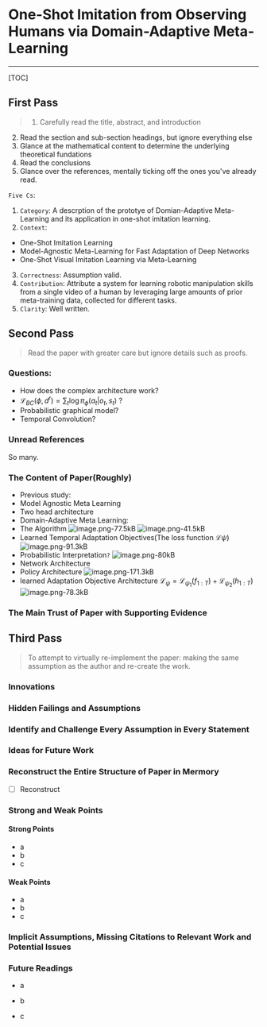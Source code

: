 # One-Shot Imitation from Observing Humans via Domain-Adaptive Meta-Learning

---

[TOC]

## First Pass
> 1. Carefully read the title, abstract, and introduction
2. Read the section and sub-section headings, but ignore everything else
3. Glance at the mathematical content to determine the underlying theoretical fundations
4. Read the conclusions
5. Glance over the references, mentally ticking off the ones you've already read.

`Five Cs`:
1. `Category`: A descrption of the prototye of Domian-Adaptive Meta-Learning and its application in one-shot imitation learning. 
2. `Context`: 
* One-Shot Imitation Learning
* Model-Agnostic Meta-Learning for Fast Adaptation of Deep Networks
* One-Shot Visual Imitation Learning via Meta-Learning
3. `Correctness`: Assumption valid.
4. `Contribution`: Attribute a system for learning robotic manipulation skills from a single video of a human by leveraging large amounts of prior meta-training data, collected for different tasks.
5. `Clarity`: Well written.


## Second Pass
> Read the paper with greater care but ignore details such as proofs.
### Questions:
* How does the complex architecture work?
* $\mathcal{L}_{BC}(\phi,d^r)=\sum_t\log\pi_{\phi}(a_t|o_t,s_t)$ ?
* Probabilistic graphical model?
* Temporal Convolution? 


### Unread References
So many.
### The Content of Paper(Roughly)
* Previous study: 
 * Model Agnostic Meta Learning
 * Two head architecture
* Domain-Adaptive Meta Learning:
 * The Algorithm
![image.png-77.5kB][1]
![image.png-41.5kB][2]
 * Learned Temporal Adaptation Objectives(The loss function $\mathcal{L}{\psi}$)
![image.png-91.3kB][3]
 * Probabilistic Interpretation`?`
![image.png-80kB][4]
* Network Architecture
 * Policy Architecture 
![image.png-171.3kB][5]
 * learned Adaptation Objective Architecture
$\mathcal{L}_{\psi}= \mathcal{L}_{\psi_1}(f_{1:T})+\mathcal{L}_{\psi_2}(h_{1:T})$ 
![image.png-78.3kB][6]

   
### The Main Trust of Paper with Supporting Evidence

## Third Pass
> To attempt to virtually re-implement the paper: making the same assumption as the author and re-create the work.

### Innovations

### Hidden Failings and Assumptions

### Identify and Challenge Every Assumption in Every Statement

### Ideas for Future Work

### Reconstruct the Entire Structure of Paper in Mermory
- [ ] Reconstruct

### Strong and Weak Points
#### Strong Points
* a
* b
* c

#### Weak Points
* a
* b
* c

### Implicit Assumptions, Missing Citations to Relevant Work and Potential Issues


### Future Readings
* a
* b
* c


  [1]: http://static.zybuluo.com/Counting/xbo7ddosfvju93t56q69xzfe/image.png
  [2]: http://static.zybuluo.com/Counting/kf0v2q6la80qamwz0mm3bvuu/image.png
  [3]: http://static.zybuluo.com/Counting/8k90otg8fkcnnjv4mck32rbf/image.png
  [4]: http://static.zybuluo.com/Counting/qi5c2i4bf9oq2xfqa2b91fia/image.png
  [5]: http://static.zybuluo.com/Counting/lixbk5xoug5o65h8h8a7od1i/image.png
  [6]: http://static.zybuluo.com/Counting/tnf2c12rmbwveyqqnz4bl03k/image.png